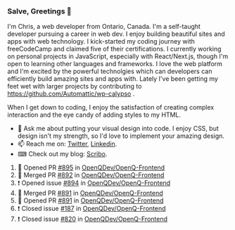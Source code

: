 ### Salve, Greetings 👋

I'm Chris, a web developer from Ontario, Canada. I'm a self-taught developer pursuing a career in web dev. I enjoy building beautiful sites and apps with web technology.
I kick-started my coding journey with freeCodeCamp and claimed five of their certifications.  I currently working on personal projects in JavaScript, especially with React/Next.js, though I'm open to learning other languages and frameworks. I love the web platform and I'm excited by the powerful technolgies which can developers can efficiently build amazing sites and apps with. Lately I've been getting my feet wet with larger projects by contributing to https://github.com/Automattic/wp-calypso .

When I get down to coding, I enjoy the satisfaction of creating complex interaction and the eye candy of adding styles to my HTML. 

- 💬 Ask me about putting your visual design into code. I enjoy CSS, but design isn't my strength, so I'd love to implement your amazing design.
- 📫 Reach me on: [Twitter](https://twitter.com/Christo28120856), [Linkedin](https://www.linkedin.com/in/christopher-stevers-07b9a5204/).
- ⌨ Check out my blog: [Scribo](https://christopherstevers.cf).
<!--
**Christopher-Stevers/Christopher-Stevers** is a ✨ _special_ ✨ repository because its `README.md` (this file) appears on your GitHub profile.

Here are some ideas to get you started:

- 🔭 I’m currently working on ...
- 🌱 I’m currently learning ...
- 👯 I’m looking to collaborate on ...
- 🤔 I’m looking for help with ...
- 😄 Pronouns: ...
- ⚡ Fun fact: ...
-->

<!--START_SECTION:activity-->
1. 💪 Opened PR [#895](https://github.com/OpenQDev/OpenQ-Frontend/pull/895) in [OpenQDev/OpenQ-Frontend](https://github.com/OpenQDev/OpenQ-Frontend)
2. 🎉 Merged PR [#892](https://github.com/OpenQDev/OpenQ-Frontend/pull/892) in [OpenQDev/OpenQ-Frontend](https://github.com/OpenQDev/OpenQ-Frontend)
3. ❗️ Opened issue [#894](https://github.com/OpenQDev/OpenQ-Frontend/issues/894) in [OpenQDev/OpenQ-Frontend](https://github.com/OpenQDev/OpenQ-Frontend)
4. 🎉 Merged PR [#891](https://github.com/OpenQDev/OpenQ-Frontend/pull/891) in [OpenQDev/OpenQ-Frontend](https://github.com/OpenQDev/OpenQ-Frontend)
5. 💪 Opened PR [#891](https://github.com/OpenQDev/OpenQ-Frontend/pull/891) in [OpenQDev/OpenQ-Frontend](https://github.com/OpenQDev/OpenQ-Frontend)
6. ❗️ Closed issue [#187](https://github.com/OpenQDev/OpenQ-Frontend/issues/187) in [OpenQDev/OpenQ-Frontend](https://github.com/OpenQDev/OpenQ-Frontend)
7. ❗️ Closed issue [#820](https://github.com/OpenQDev/OpenQ-Frontend/issues/820) in [OpenQDev/OpenQ-Frontend](https://github.com/OpenQDev/OpenQ-Frontend)
<!--END_SECTION:activity-->

